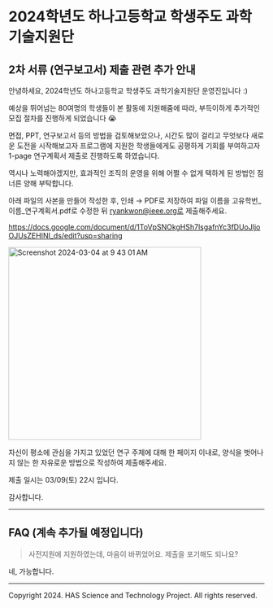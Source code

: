 # 2024학년도 하나고등학교 학생주도 과학기술지원단

## 2차 서류 (연구보고서) 제출 관련 추가 안내

안녕하세요, 2024학년도 하나고등학교 학생주도 과학기술지원단 운영진입니다 :)

예상을 뛰어넘는 80여명의 학생들이 본 활동에 지원해줌에 따라, 부득이하게 추가적인 모집 절차를 진행하게 되었습니다 😭

면접, PPT, 연구보고서 등의 방법을 검토해보았으나, 시간도 많이 걸리고 무엇보다 새로운 도전을 시작해보고자 프로그램에 지원한 학생들에게도 공평하게 기회를 부여하고자 1-page 연구계획서 제출로 진행하도록 하였습니다.

역시나 노력해야겠지만, 효과적인 조직의 운영을 위해 어쩔 수 없게 택하게 된 방법인 점 너른 양해 부탁합니다.

아래 파일의 사본을 만들어 작성한 후, 인쇄 → PDF로 저장하여 파일 이름을 고유학번_이름_연구계획서.pdf로 수정한 뒤 ryankwon@ieee.org로 제출해주세요.

https://docs.google.com/document/d/1ToVpSNOkgHSh7lsgafnYc3fDUoJljoOJUsZEHINI_ds/edit?usp=sharing


<img width="379" alt="Screenshot 2024-03-04 at 9 43 01 AM" src="https://github.com/hana-academy-seoul/scitech/assets/93381265/40732f9f-13a1-419d-b2b3-ae70b459b198">


자신이 평소에 관심을 가지고 있었던 연구 주제에 대해 한 페이지 이내로, 양식을 벗어나지 않는 한 자유로운 방법으로 작성하여 제출해주세요.

제출 일시는 03/09(토) 22시 입니다. 

감사합니다.

---

## FAQ (계속 추가될 예정입니다)

> 사전지원에 지원하였는데, 마음이 바뀌었어요. 제출을 포기해도 되나요?

네, 가능합니다.

---

Copyright 2024. HAS Science and Technology Project. All rights reserved.
